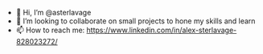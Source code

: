 - 👋 Hi, I’m @asterlavage
- 💞️ I’m looking to collaborate on small projects to hone my skills and learn
- 📫 How to reach me: https://www.linkedin.com/in/alex-sterlavage-828023272/

<!---
asterlavage/asterlavage is a ✨ special ✨ repository because its `README.md` (this file) appears on your GitHub profile.
You can click the Preview link to take a look at your changes.
--->
